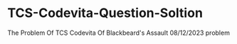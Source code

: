 # TCS-Codevita-Question-Soltion
The Problem Of TCS  Codevita Of Blackbeard's Assault
08/12/2023 problem

